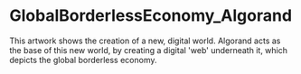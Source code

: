# GlobalBorderlessEconomy_Algorand

This artwork shows the creation of a new, digital world. Algorand acts as the base of this new world, by creating a digital 'web' underneath it, which depicts the global borderless economy.
